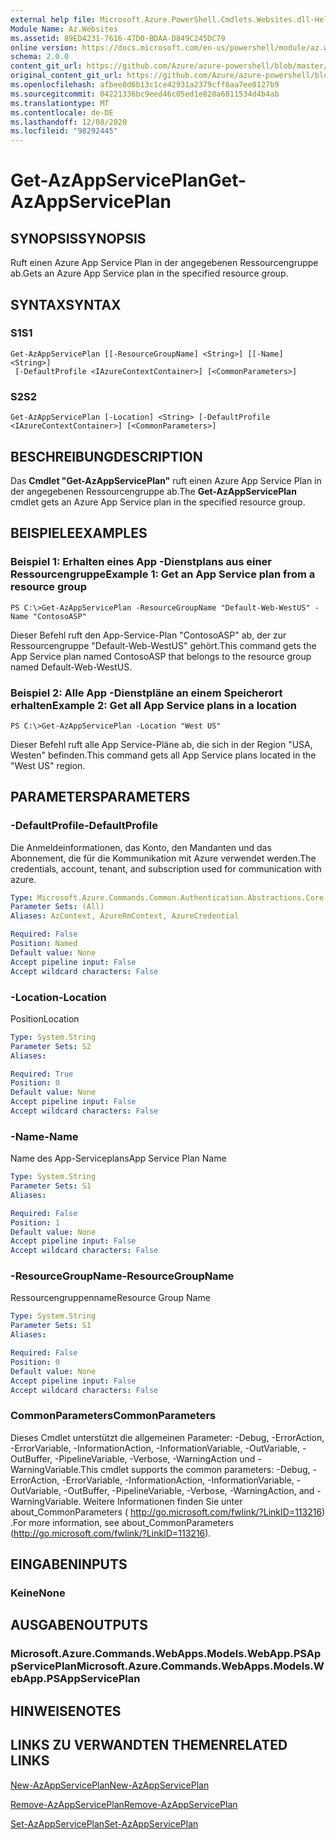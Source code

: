 ```yaml
---
external help file: Microsoft.Azure.PowerShell.Cmdlets.Websites.dll-Help.xml
Module Name: Az.Websites
ms.assetid: 89ED4231-7616-47D0-BDAA-D849C245DC79
online version: https://docs.microsoft.com/en-us/powershell/module/az.websites/get-azappserviceplan
schema: 2.0.0
content_git_url: https://github.com/Azure/azure-powershell/blob/master/src/Websites/Websites/help/Get-AzAppServicePlan.md
original_content_git_url: https://github.com/Azure/azure-powershell/blob/master/src/Websites/Websites/help/Get-AzAppServicePlan.md
ms.openlocfilehash: afbee0d6b13c1ce42931a2379cff6aa7ee0127b9
ms.sourcegitcommit: 04221336bc9eed46c05ed1e828a6811534d4b4ab
ms.translationtype: MT
ms.contentlocale: de-DE
ms.lasthandoff: 12/08/2020
ms.locfileid: "98292445"
---
```

# <span data-ttu-id="fdbb8-101">Get-AzAppServicePlan</span><span class="sxs-lookup"><span data-stu-id="fdbb8-101">Get-AzAppServicePlan</span></span>

## <span data-ttu-id="fdbb8-102">SYNOPSIS</span><span class="sxs-lookup"><span data-stu-id="fdbb8-102">SYNOPSIS</span></span>
<span data-ttu-id="fdbb8-103">Ruft einen Azure App Service Plan in der angegebenen Ressourcengruppe ab.</span><span class="sxs-lookup"><span data-stu-id="fdbb8-103">Gets an Azure App Service plan in the specified resource group.</span></span>

## <span data-ttu-id="fdbb8-104">SYNTAX</span><span class="sxs-lookup"><span data-stu-id="fdbb8-104">SYNTAX</span></span>

### <span data-ttu-id="fdbb8-105">S1</span><span class="sxs-lookup"><span data-stu-id="fdbb8-105">S1</span></span>
```
Get-AzAppServicePlan [[-ResourceGroupName] <String>] [[-Name] <String>]
 [-DefaultProfile <IAzureContextContainer>] [<CommonParameters>]
```

### <span data-ttu-id="fdbb8-106">S2</span><span class="sxs-lookup"><span data-stu-id="fdbb8-106">S2</span></span>
```
Get-AzAppServicePlan [-Location] <String> [-DefaultProfile <IAzureContextContainer>] [<CommonParameters>]
```

## <span data-ttu-id="fdbb8-107">BESCHREIBUNG</span><span class="sxs-lookup"><span data-stu-id="fdbb8-107">DESCRIPTION</span></span>
<span data-ttu-id="fdbb8-108">Das **Cmdlet "Get-AzAppServicePlan"** ruft einen Azure App Service Plan in der angegebenen Ressourcengruppe ab.</span><span class="sxs-lookup"><span data-stu-id="fdbb8-108">The **Get-AzAppServicePlan** cmdlet gets an Azure App Service plan in the specified resource group.</span></span>

## <span data-ttu-id="fdbb8-109">BEISPIELE</span><span class="sxs-lookup"><span data-stu-id="fdbb8-109">EXAMPLES</span></span>

### <span data-ttu-id="fdbb8-110">Beispiel 1: Erhalten eines App -Dienstplans aus einer Ressourcengruppe</span><span class="sxs-lookup"><span data-stu-id="fdbb8-110">Example 1: Get an App Service plan from a resource group</span></span>
```
PS C:\>Get-AzAppServicePlan -ResourceGroupName "Default-Web-WestUS" -Name "ContosoASP"
```

<span data-ttu-id="fdbb8-111">Dieser Befehl ruft den App-Service-Plan "ContosoASP" ab, der zur Ressourcengruppe "Default-Web-WestUS" gehört.</span><span class="sxs-lookup"><span data-stu-id="fdbb8-111">This command gets the App Service plan named ContosoASP that belongs to the resource group named Default-Web-WestUS.</span></span>

### <span data-ttu-id="fdbb8-112">Beispiel 2: Alle App -Dienstpläne an einem Speicherort erhalten</span><span class="sxs-lookup"><span data-stu-id="fdbb8-112">Example 2: Get all App Service plans in a location</span></span>
```
PS C:\>Get-AzAppServicePlan -Location "West US"
```

<span data-ttu-id="fdbb8-113">Dieser Befehl ruft alle App Service-Pläne ab, die sich in der Region "USA, Westen" befinden.</span><span class="sxs-lookup"><span data-stu-id="fdbb8-113">This command gets all App Service plans located in the "West US" region.</span></span>

## <span data-ttu-id="fdbb8-114">PARAMETERS</span><span class="sxs-lookup"><span data-stu-id="fdbb8-114">PARAMETERS</span></span>

### <span data-ttu-id="fdbb8-115">-DefaultProfile</span><span class="sxs-lookup"><span data-stu-id="fdbb8-115">-DefaultProfile</span></span>
<span data-ttu-id="fdbb8-116">Die Anmeldeinformationen, das Konto, den Mandanten und das Abonnement, die für die Kommunikation mit Azure verwendet werden.</span><span class="sxs-lookup"><span data-stu-id="fdbb8-116">The credentials, account, tenant, and subscription used for communication with azure.</span></span>

```yaml
Type: Microsoft.Azure.Commands.Common.Authentication.Abstractions.Core.IAzureContextContainer
Parameter Sets: (All)
Aliases: AzContext, AzureRmContext, AzureCredential

Required: False
Position: Named
Default value: None
Accept pipeline input: False
Accept wildcard characters: False
```

### <span data-ttu-id="fdbb8-117">-Location</span><span class="sxs-lookup"><span data-stu-id="fdbb8-117">-Location</span></span>
<span data-ttu-id="fdbb8-118">Position</span><span class="sxs-lookup"><span data-stu-id="fdbb8-118">Location</span></span> 

```yaml
Type: System.String
Parameter Sets: S2
Aliases:

Required: True
Position: 0
Default value: None
Accept pipeline input: False
Accept wildcard characters: False
```

### <span data-ttu-id="fdbb8-119">-Name</span><span class="sxs-lookup"><span data-stu-id="fdbb8-119">-Name</span></span>
<span data-ttu-id="fdbb8-120">Name des App-Serviceplans</span><span class="sxs-lookup"><span data-stu-id="fdbb8-120">App Service Plan Name</span></span>

```yaml
Type: System.String
Parameter Sets: S1
Aliases:

Required: False
Position: 1
Default value: None
Accept pipeline input: False
Accept wildcard characters: False
```

### <span data-ttu-id="fdbb8-121">-ResourceGroupName</span><span class="sxs-lookup"><span data-stu-id="fdbb8-121">-ResourceGroupName</span></span>
<span data-ttu-id="fdbb8-122">Ressourcengruppenname</span><span class="sxs-lookup"><span data-stu-id="fdbb8-122">Resource Group Name</span></span>

```yaml
Type: System.String
Parameter Sets: S1
Aliases:

Required: False
Position: 0
Default value: None
Accept pipeline input: False
Accept wildcard characters: False
```

### <span data-ttu-id="fdbb8-123">CommonParameters</span><span class="sxs-lookup"><span data-stu-id="fdbb8-123">CommonParameters</span></span>
<span data-ttu-id="fdbb8-124">Dieses Cmdlet unterstützt die allgemeinen Parameter: -Debug, -ErrorAction, -ErrorVariable, -InformationAction, -InformationVariable, -OutVariable, -OutBuffer, -PipelineVariable, -Verbose, -WarningAction und -WarningVariable.</span><span class="sxs-lookup"><span data-stu-id="fdbb8-124">This cmdlet supports the common parameters: -Debug, -ErrorAction, -ErrorVariable, -InformationAction, -InformationVariable, -OutVariable, -OutBuffer, -PipelineVariable, -Verbose, -WarningAction, and -WarningVariable.</span></span> <span data-ttu-id="fdbb8-125">Weitere Informationen finden Sie unter about_CommonParameters ( http://go.microsoft.com/fwlink/?LinkID=113216) .</span><span class="sxs-lookup"><span data-stu-id="fdbb8-125">For more information, see about_CommonParameters (http://go.microsoft.com/fwlink/?LinkID=113216).</span></span>

## <span data-ttu-id="fdbb8-126">EINGABEN</span><span class="sxs-lookup"><span data-stu-id="fdbb8-126">INPUTS</span></span>

### <span data-ttu-id="fdbb8-127">Keine</span><span class="sxs-lookup"><span data-stu-id="fdbb8-127">None</span></span>

## <span data-ttu-id="fdbb8-128">AUSGABEN</span><span class="sxs-lookup"><span data-stu-id="fdbb8-128">OUTPUTS</span></span>

### <span data-ttu-id="fdbb8-129">Microsoft.Azure.Commands.WebApps.Models.WebApp.PSAppServicePlan</span><span class="sxs-lookup"><span data-stu-id="fdbb8-129">Microsoft.Azure.Commands.WebApps.Models.WebApp.PSAppServicePlan</span></span>

## <span data-ttu-id="fdbb8-130">HINWEISE</span><span class="sxs-lookup"><span data-stu-id="fdbb8-130">NOTES</span></span>

## <span data-ttu-id="fdbb8-131">LINKS ZU VERWANDTEN THEMEN</span><span class="sxs-lookup"><span data-stu-id="fdbb8-131">RELATED LINKS</span></span>

[<span data-ttu-id="fdbb8-132">New-AzAppServicePlan</span><span class="sxs-lookup"><span data-stu-id="fdbb8-132">New-AzAppServicePlan</span></span>](./New-AzAppServicePlan.md)

[<span data-ttu-id="fdbb8-133">Remove-AzAppServicePlan</span><span class="sxs-lookup"><span data-stu-id="fdbb8-133">Remove-AzAppServicePlan</span></span>](./Remove-AzAppServicePlan.md)

[<span data-ttu-id="fdbb8-134">Set-AzAppServicePlan</span><span class="sxs-lookup"><span data-stu-id="fdbb8-134">Set-AzAppServicePlan</span></span>](./Set-AzAppServicePlan.md)


